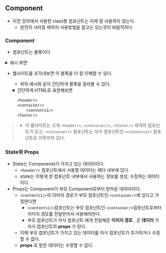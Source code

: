 ## Component
- 이전 강의에서 사용한 class형 컴포넌트는 이제 잘 사용하지 않는다.
    - 완전히 사라질 때까지 사용방법을 알고는 있는것이 바람직하다.

### Component
- 컴포넌트는 블록이다. 
<details>
<summary>예시 화면</summary>
<div markdown="1">
<br/><img src="../image/component_01.png" width="300px" height="300px" title="분할화면" alt="Ex_01"></img><br/>
</div>
</details>

- 웹사이트를 조각내보면 이 블록을 더 잘 이해할 수 있다.
    - 위의 예시와 같이 간단하게 블록을 잘라볼 수 있다.
    <details>
    <summary>간단하게 HTML로 표현해보면</summary>
    <div markdown="1">
    
        ```html
        <!DOCTYPE html>
        <html lang="en">
        <head>
        </head>
        <body>
            <header> 
                ...
            </header>
            <div class="container">
                <div id="image-banner">
                    ...
                </div>
                <div id="contents-1">
                    ...
                </div>
            </div>
            <footer>
                ...
            </footer>
        </body>
        </html>
        ```

    </div>
    </details>
        
        <header/>
        <container/>
            <contents1/>
        <footer/>
        
>   - 이 웹사이트는 크게 `<header/>`, `<container/>`, `<footer/>` 세개의 컴포넌트가 있고, `<container/>` 컴포넌트는 자식 컴포넌트인 `<contents1/>` 컴포넌트로 이루어져 있다.

### State와 Props
- State는 Componenet가 가지고 있는 데이터이다.
    - `<header/>` 컴포넌트에서 사용할 데이터는 헤더 내부에 있다.
    - state는 이렇게 한 컴포넌트 내부에서 사용하는 정보를 생성, 수정하는 데이터이다.
- Props는 Component가 부모 Component로부터 받아온 데이터이다.
    - `<contents1/>`의 이미지 경로가 부모 컴포넌트인 `<container/>`에 있다고 가정한다면
        - `<contents1/>`컴포넌트는 부모 컴포넌트인  `<container/>`컴포넌트로부터 이미지 경로를 전달받아서 사용해야한다.
        - 부모 컴포넌트가 자식 컴포넌트 에게 전달해준 __이미지 경로__ , 곧 __데이터__ 가 자식 컴포넌트의 __props__ 가 된다.
    - 이때 부모 컴포넌트가 가지고 있는 데이터를 자식 컴포넌트가 추가하거나 수정할 수 없다.
    - __props__ 로 받은 데이터는 수정할 수 없다.